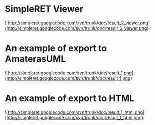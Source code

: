 # SimpleRET Viewer #

![http://simpleret.googlecode.com/svn/trunk/doc/result_2_viewer.png](http://simpleret.googlecode.com/svn/trunk/doc/result_2_viewer.png)

# An example of export to AmaterasUML #

![http://simpleret.googlecode.com/svn/trunk/doc/result_1.png](http://simpleret.googlecode.com/svn/trunk/doc/result_1.png)

# An example of export to HTML #

![http://simpleret.googlecode.com/svn/trunk/doc/result_1_html.png](http://simpleret.googlecode.com/svn/trunk/doc/result_1_html.png)